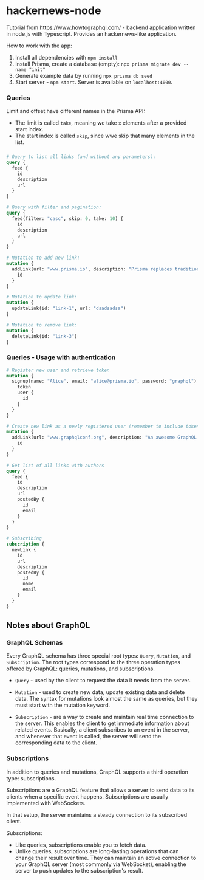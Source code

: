 # hackernews-node

Tutorial from https://www.howtographql.com/ - backend application written in node.js with Typescript.
Provides an hackernews-like application.

How to work with the app:

1. Install all dependencies with `npm install`
1. Install Prisma, create a database (empty): `npx prisma migrate dev --name "init"`
1. Generate example data by running `npx prisma db seed`
1. Start server - `npm start`. Server is available on `localhost:4000`.

### Queries

Limit and offset have different names in the Prisma API:

- The limit is called `take`, meaning we take `x` elements after a provided start index.
- The start index is called `skip`, since wwe skip that many elements in the list.

###

```graphql
# Query to list all links (and without any parameters):
query {
  feed {
    id
    description
    url
  }
}

# Query with filter and pagination:
query {
  feed(filter: "casc", skip: 0, take: 10) {
    id
    description
    url
  }
}

# Mutation to add new link:
mutation {
  addLink(url: "www.prisma.io", description: "Prisma replaces traditional ORMs") {
    id
  }
}

# Mutation to update link:
mutation {
  updateLink(id: "link-1", url: "dsadsadsa")
}

# Mutation to remove link:
mutation {
  deleteLink(id: "link-3")
}
```

### Queries - Usage with authentication

```graphql
# Register new user and retrieve token
mutation {
  signup(name: "Alice", email: "alice@prisma.io", password: "graphql") {
    token
    user {
      id
    }
  }
}

# Create new link as a newly registered user (remember to include token in auth header)
mutation {
  addLink(url: "www.graphqlconf.org", description: "An awesome GraphQL conference") {
    id
  }
}

# Get list of all links with authors
query {
  feed {
    id
    description
    url
    postedBy {
      id
      email
    }
  }
}

# Subscribing
subscription {
  newLink {
    id
    url
    description
    postedBy {
      id
      name
      email
    }
  }
}
```

## Notes about GraphQL

### GraphQL Schemas

Every GraphQL schema has three special root types: `Query`, `Mutation`, and `Subscription`.
The root types correspond to the three operation types offered by GraphQL: queries, mutations, and subscriptions.

- `Query` - used by the client to request the data it needs from the server.

- `Mutation` - used to create new data, update existing data and delete data.
  The syntax for mutations look almost the same as queries, but they must start with the mutation keyword.

- `Subscription` - are a way to create and maintain real time connection to the server.
  This enables the client to get immediate information about related events.
  Basically, a client subscribes to an event in the server, and whenever that event is
  called, the server will send the corresponding data to the client.

### Subscriptions

In addition to queries and mutations, GraphQL supports a third operation type: subscriptions.

Subscriptions are a GraphQL feature that allows a server to send data to its clients when a
specific event happens. Subscriptions are usually implemented with WebSockets.

In that setup, the server maintains a steady connection to its subscribed client.

Subscriptions:

- Like queries, subscriptions enable you to fetch data.
- Unlike queries, subscriptions are long-lasting operations that can change their result
  over time. They can maintain an active connection to your GraphQL server (most commonly via WebSocket), enabling the server to push updates to the subscription's result.
